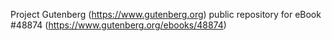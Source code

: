 Project Gutenberg (https://www.gutenberg.org) public repository for eBook #48874 (https://www.gutenberg.org/ebooks/48874)
